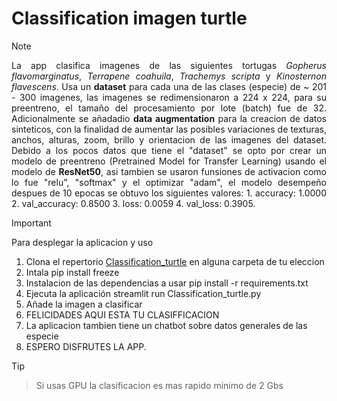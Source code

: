 # Classification imagen turtle

> [!NOTE]
> <div align="justify"> La app clasifica imagenes de las siguientes tortugas <i>Gopherus flavomarginatus</i>, <i>Terrapene coahuila</i>, <i>Trachemys scripta</i> y <i>Kinosternon flavescens</i>. Usa un <b>dataset</b> para cada una de las clases (especie) de ~ 201 - 300 imagenes, las imagenes se redimensionaron a 224 x 224, para su preentreno, el tamaño del procesamiento por lote (batch) fue de 32. Adicionalmente se añadadio <b>data augmentation</b> para la creacion de datos sinteticos, con la finalidad de aumentar las posibles variaciones de texturas, anchos, alturas, zoom, brillo y orientacion de las imagenes del dataset. Debido a los pocos datos que tiene el "dataset" se opto por crear un modelo de preentreno (Pretrained Model for Transfer Learning) usando el modelo de <b>ResNet50</b>, asi tambien se usaron funsiones de activacion como lo fue "relu", "softmax" y el optimizar "adam", el modelo desempeño despues de 10 epocas se obtuvo los siguientes valores:
> 1. accuracy: 1.0000
> 2. val_accuracy: 0.8500
> 3. loss: 0.0059
> 4.  val_loss: 0.3905.</div>

> [!IMPORTANT]  
>Para desplegar la aplicacion y uso
>  1. Clona el repertorio [Classification_turtle](https://github.com/Br1Rdz/Classification_turtle.git) en alguna carpeta de tu eleccion
>  2. Intala pip install freeze
>  3. Instalacion de las dependencias a usar pip install -r requirements.txt
>  4. Ejecuta la aplicación streamlit run Classification_turtle.py
>  5. Añade la imagen a clasificar
>  6. FELICIDADES AQUI ESTA TU CLASIFFICACION
>  7. La aplicacion tambien tiene un chatbot sobre datos generales de las especie
>  8. ESPERO DISFRUTES LA APP.

> [!TIP]
> > Si usas GPU la clasificacion es mas rapido minimo de 2 Gbs
